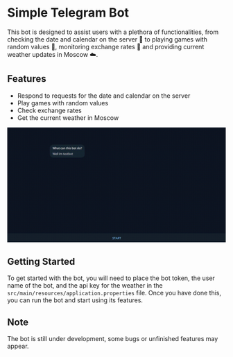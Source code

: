 # Simple Telegram Bot

This bot is designed to assist users with a plethora of functionalities, from checking the date and calendar on the server 📅 to playing games with random values 🎲, monitoring exchange rates 💱 and providing current weather updates in Moscow ☁️.

## Features

- Respond to requests for the date and calendar on the server
- Play games with random values
- Check exchange rates
- Get the current weather in Moscow

![](img/demo.gif)

## Getting Started

To get started with the bot, you will need to place the bot token, the user name of the bot, and the api key for the weather in the `src/main/resources/application.properties` file. Once you have done this, you can run the bot and start using its features.

## Note
The bot is still under development, some bugs or unfinished features may appear.
